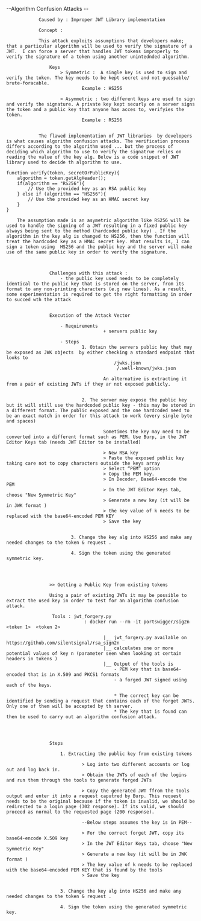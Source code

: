 --Algorithm Confusion Attacks --

				Caused by : Improper JWT Library implementation
				
				Concept :
				
				This attack exploits assumptions that developers make; that a particular algorithm will be used to verify the signature of a JWT.  I can force a server that handles JWT tokens improperly to verify the signature of a token using another unintednded algorithm.
				
					Keys
						> Symmetric :  A single key is used to sign and verify the token. The key needs to be kept secret and not guessable/ brute-foracable. 
								Example : HS256
						
						> Asymmetric : two different keys are used to sign and verify the signature. A private key kept securly on a server signs the token and a public key that anyone has acces to, verifyies the token. 
								Example : RS256

				
				The flawed implementation of JWT libraries  by developers is what causes algorithm confusion attacks. The verification process differs according to the algorithm used ... but the process of deciding which algorithm to use to verify the signatrue relies on reading the value of the key alg. Below is a code snippet of JWT library used to decide th algorithm to use. 
				
				
~~~~~~~~~~~~~~~~~~~~~~~~~~~~~~~~~
function verify(token, secretOrPublicKey){
    algorithm = token.getAlgHeader();
    if(algorithm == "RS256"){
        // Use the provided key as an RSA public key
    } else if (algorithm == "HS256"){
        // Use the provided key as an HMAC secret key
    }
}
~~~~~~~~~~~~~~~~~~~~~~~~~~~~~~~~~

				
		The assumption made is an asymetric algorithm like RS256 will be used to handle the signing of a JWT resulting in a fixed public key always being sent to the method (hardcoded public key) . If the algorithm in the key alg is changed to HS256, then the function will treat the hardcoded key as a HMAC secret key. What results is, I can sign a token using  HS256 and the public key and the server will make use of the same public key in order to verify the signature. 



					Challenges with this attack : 
						- the public key used needs to be completely identical to the public key that is stored on the server, from its format to any non-printing characters (e.g new lines). As a result, some experimentation is required to get the right formatting in order to succed wth the attack 


					Execution of the Attack Vector
						
						- Requirements 
										+ servers public key
						
						- Steps
								1. Obtain the servers public key that may be exposed as JWK objects  by either checking a standard endpoint that looks to 
											/jwks.json 
											 /.well-known/jwks.json 
											
										An alternative is extracting it from a pair of existing JWTs if they ar not exposed publicly. 


								2. The server may expose the public key but it will still use the hardcoded public key - this may be stored in a different format. The public exposed and the one hardcoded need to be an exact match in order for this attack to work (every single byte and spaces) 
								
										Sometimes the key may need to be converted into a different format such as PEM. Use Burp, in the JWT Editor Keys tab (needs JWT Editor to be installed) 
										
										> New RSA key 
										> Paste the exposed public key taking care not to copy characters outside the keys array
										> Select “PEM” option 
										> Copy the PEM key. 
										> In Decoder, Base64-encode the PEM 
										> In the JWT Editor Keys tab, choose "New Symmetric Key" 
										> Generate a new key (it will be in JWK format )
										> the key value of k needs to be replaced with the base64-encoded PEM KEY  
										> Save the key								
											

							3. Change the key alg into HS256 and make any needed changes to the token & request .
							
							4. Sign the token using the generated symmetric key. 
											
											
					
					
					>> Getting a Public Key from existing tokens 
					
					Using a pair of existing JWTs it may be possible to extract the used key in order to test for an algorithm confusion attack.
					
					 Tools : jwt_forgery.py 
								 : docker run --rm -it portswigger/sig2n <token 1>  <token 2>
								 
										|__ jwt_forgery.py available on https://github.com/silentsignal/rsa_sign2n
										|__ calculates one or more potential values of key n (parameter seen when looking at certain headers in tokens ) 
										|__ Output of the tools is 
											- PEM key that is base64-encoded that is in X.509 and PKCS1 formats
											- a forged JWT signed using each of the keys. 
											
											* The correct key can be identified by sending a request that contains each of the forget JWTs. Only one of them will be accepted by th server. 
											* The key that is found can then be used to carry out an algorithm confusion attack. 




					Steps 
					
						1. Extracting the public key from existing tokens 
						
								> Log into two different accounts or log out and log back in. 
								> Obtain the JWTs of each of the logins and run them through the tools to generate forged JWTs
								
								> Copy the generated JWT ffrom the tools output and enter it into a request caputred by Burp. This request needs to be the original because if the token is invalid, we should be redirected to a login page (302 response). If its valid, we should proceed as normal to the requested page (200 response). 
								
								--Below steps assumes the key is in PEM--
								
								> For the correct forget JWT, copy its base64-encode X.509 key
								> In the JWT Editor Keys tab, choose "New Symmetric Key" 
								> Generate a new key (it will be in JWK format )
								> The key value of k needs to be replaced with the base64-encoded PEM KEY that is found by the tools  
								> Save the key	
						
						
						3. Change the key alg into HS256 and make any needed changes to the token & request .
							
						4. Sign the token using the generated symmetric key. 
